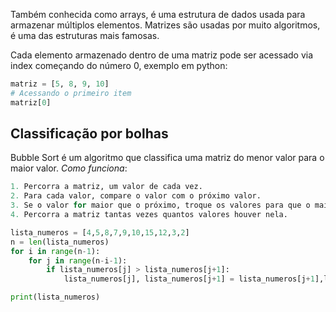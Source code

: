 Também conhecida como arrays, é uma estrutura de dados usada para armazenar múltiplos elementos.
Matrizes são usadas por muito algoritmos, é uma das estruturas mais famosas.

Cada elemento armazenado dentro de uma matriz pode ser acessado via index começando do número 0,
exemplo em python:

```python
matriz = [5, 8, 9, 10]
# Acessando o primeiro item
matriz[0]

```

## Classificação por bolhas
Bubble Sort é um algoritmo que classifica uma matriz do menor valor para o maior valor.
*Como funciona*:

```python
1. Percorra a matriz, um valor de cada vez.
2. Para cada valor, compare o valor com o próximo valor.
3. Se o valor for maior que o próximo, troque os valores para que o maior valor fique por último.
4. Percorra a matriz tantas vezes quantos valores houver nela.

lista_numeros = [4,5,8,7,9,10,15,12,3,2]
n = len(lista_numeros)
for i in range(n-1):
    for j in range(n-i-1):
        if lista_numeros[j] > lista_numeros[j+1]:
            lista_numeros[j], lista_numeros[j+1] = lista_numeros[j+1],lista_numeros[j]

print(lista_numeros)

```